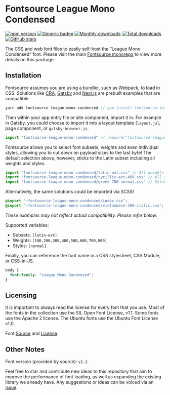 # Fontsource League Mono Condensed
[![npm version](https://badge.fury.io/js/fontsource-league-mono-condensed.svg)](https://www.npmjs.com/package/fontsource-league-mono-condensed) [![Generic badge](https://img.shields.io/badge/fontsource-passing-brightgreen)](https://github.com/DecliningLotus/fontsource) [![Monthly downloads](https://badgen.net/npm/dm/fontsource-league-mono-condensed)](https://github.com/DecliningLotus/fontsource) [![Total downloads](https://badgen.net/npm/dt/fontsource-league-mono-condensed)](https://github.com/DecliningLotus/fontsource) [![GitHub stars](https://img.shields.io/github/stars/DecliningLotus/fontsource.svg?style=social&label=Star)](https://GitHub.com/DecliningLotus/fontsource/stargazers/)

The CSS and web font files to easily self-host the “League Mono Condensed” font. Please visit the main [Fontsource monorepo](https://github.com/DecliningLotus/fontsource) to view more details on this package.

## Installation

Fontsource assumes you are using a bundler, such as Webpack, to load in CSS. Solutions like [CRA](https://create-react-app.dev/), [Gatsby](https://www.gatsbyjs.org/) and [Next.js](https://nextjs.org/) are prebuilt examples that are compatible.

```javascript
yarn add fontsource-league-mono-condensed // npm install fontsource-league-mono-condensed
```

Then within your app entry file or site component, import it in. For example in Gatsby, you could choose to import it into a layout template (`layout.js`), page component, or `gatsby-browser.js`.

```javascript
import "fontsource-league-mono-condensed" // require("fontsource-league-mono-condensed")
```

Fontsource allows you to select font subsets, weights and even individual styles, allowing you to cut down on payload sizes to the last byte! The default selection above, however, sticks to the Latin subset including all weights and styles.

```javascript
import "fontsource-league-mono-condensed/latin-ext.css" // All weights and styles included.
import "fontsource-league-mono-condensed/cyrillic-ext-400.css" // All styles included.
import "fontsource-league-mono-condensed/greek-700-normal.css" // Select either normal or italic.
```

Alternatively, the same solutions could be imported via SCSS!

```scss
@import "~fontsource-league-mono-condensed/index.css";
@import "~fontsource-league-mono-condensed/vietnamese-300-italic.css";
```

_These examples may not reflect actual compatibility. Please refer below._

Supported variables:
- Subsets: `[latin-ext]`
- Weights: `[100,200,300,400,500,600,700,800]`
- Styles: `[normal]`

Finally, you can reference the font name in a CSS stylesheet, CSS Module, or CSS-in-JS.

```css
body {
  font-family: "League Mono Condensed";
}
```

## Licensing 

It is important to always read the license for every font that you use.
Most of the fonts in the collection use the SIL Open Font License, v1.1. Some fonts use the Apache 2 license. The Ubuntu fonts use the Ubuntu Font License v1.0.

Font [Source](https://github.com/sursly/leaguemono) and [License](https://github.com/sursly/leaguemono/blob/master/ofl.markdown).

## Other Notes

Font version (provided by source): `v2.2`.

Feel free to star and contribute new ideas to this repository that aim to improve the performance of font loading, as well as expanding the existing library we already have. Any suggestions or ideas can be voiced via an [issue](https://github.com/DecliningLotus/fontsource/issues).

